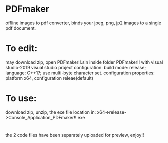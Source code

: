 # PDFmaker
offline images to pdf converter, binds your jpeg, png, jp2 images to a single pdf document.

# To edit:
may download zip, open PDFmaker!!.sln inside folder PDFmaker!! with visual studio-2019
visual studio project configuration:
build mode: release; language: C++17; use multi-byte character set.
configuration properties: platform x64, configuration releae(default)
# To use:
download zip, unzip, the exe file location in: x64->release->Console_Application_PDFmaker!!.exe
#
the 2 code files have been separately uploaded for preview, enjoy!!
